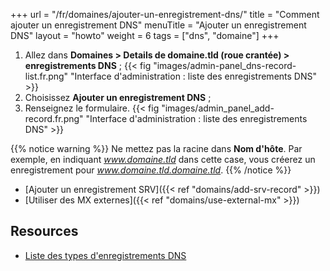 +++
url = "/fr/domaines/ajouter-un-enregistrement-dns/"
title = "Comment ajouter un enregistrement DNS"
menuTitle = "Ajouter un enregistrement DNS"
layout = "howto"
weight = 6
tags = ["dns", "domaine"]
+++

1. Allez dans **Domaines > Details de domaine.tld (roue crantée) > enregistrements DNS** ;
{{< fig "images/admin-panel_dns-record-list.fr.png" "Interface d'administration : liste des enregistrements DNS" >}}
2. Choisissez **Ajouter un enregistrement DNS** ;
3. Renseignez le formulaire.
{{< fig "images/admin_panel_add-record.fr.png" "Interface d'administration : liste des enregistrements DNS" >}}

{{% notice warning %}}
Ne mettez pas la racine dans **Nom d'hôte**. Par exemple, en indiquant _www.domaine.tld_ dans cette case, vous créerez un enregistrement pour *www.domaine.tld.domaine.tld*.
{{% /notice %}}

- [Ajouter un enregistrement SRV]({{< ref "domains/add-srv-record" >}})
- [Utiliser des MX externes]({{< ref "domains/use-external-mx" >}})

## Resources

- [Liste des types d'enregistrements DNS](https://fr.wikipedia.org/wiki/Liste_des_enregistrements_DNS)
